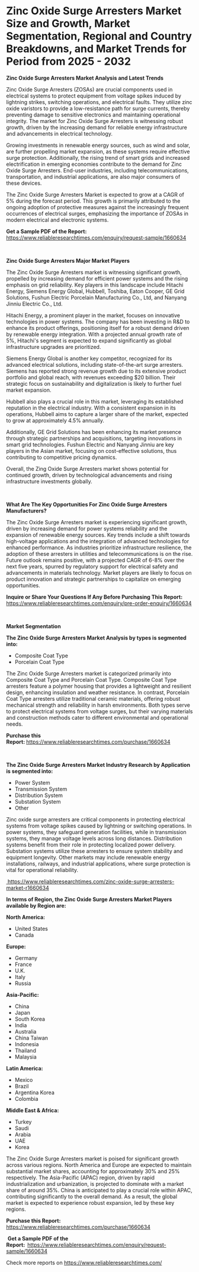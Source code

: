 <p><h1>Zinc Oxide Surge Arresters Market Size and Growth, Market Segmentation, Regional and Country Breakdowns, and Market Trends for Period from 2025 -  2032</h1></p><p><strong>Zinc Oxide Surge Arresters Market Analysis and Latest Trends</strong></p>
<p><p>Zinc Oxide Surge Arresters (ZOSAs) are crucial components used in electrical systems to protect equipment from voltage spikes induced by lightning strikes, switching operations, and electrical faults. They utilize zinc oxide varistors to provide a low-resistance path for surge currents, thereby preventing damage to sensitive electronics and maintaining operational integrity. The market for Zinc Oxide Surge Arresters is witnessing robust growth, driven by the increasing demand for reliable energy infrastructure and advancements in electrical technology.</p><p>Growing investments in renewable energy sources, such as wind and solar, are further propelling market expansion, as these systems require effective surge protection. Additionally, the rising trend of smart grids and increased electrification in emerging economies contribute to the demand for Zinc Oxide Surge Arresters. End-user industries, including telecommunications, transportation, and industrial applications, are also major consumers of these devices.</p><p>The Zinc Oxide Surge Arresters Market is expected to grow at a CAGR of 5% during the forecast period. This growth is primarily attributed to the ongoing adoption of protective measures against the increasingly frequent occurrences of electrical surges, emphasizing the importance of ZOSAs in modern electrical and electronic systems.</p></p>
<p><strong>Get a Sample PDF of the Report:&nbsp;</strong> <a href="https://www.reliableresearchtimes.com/enquiry/request-sample/1660634?utm_campaign=3227&utm_medium=2&utm_source=Github&utm_content=ia&utm_term=07042025&utm_id=zinc-oxide-surge-arresters">https://www.reliableresearchtimes.com/enquiry/request-sample/1660634</a></p>
<p>&nbsp;</p>
<p><strong>Zinc Oxide Surge Arresters Major Market Players</strong></p>
<p><p>The Zinc Oxide Surge Arresters market is witnessing significant growth, propelled by increasing demand for efficient power systems and the rising emphasis on grid reliability. Key players in this landscape include Hitachi Energy, Siemens Energy Global, Hubbell, Toshiba, Eaton Cooper, GE Grid Solutions, Fushun Electric Porcelain Manufacturing Co., Ltd, and Nanyang Jinniu Electric Co., Ltd.</p><p>Hitachi Energy, a prominent player in the market, focuses on innovative technologies in power systems. The company has been investing in R&D to enhance its product offerings, positioning itself for a robust demand driven by renewable energy integration. With a projected annual growth rate of 5%, Hitachi's segment is expected to expand significantly as global infrastructure upgrades are prioritized.</p><p>Siemens Energy Global is another key competitor, recognized for its advanced electrical solutions, including state-of-the-art surge arresters. Siemens has reported strong revenue growth due to its extensive product portfolio and global reach, with revenues exceeding $20 billion. Their strategic focus on sustainability and digitalization is likely to further fuel market expansion.</p><p>Hubbell also plays a crucial role in this market, leveraging its established reputation in the electrical industry. With a consistent expansion in its operations, Hubbell aims to capture a larger share of the market, expected to grow at approximately 4.5% annually.</p><p>Additionally, GE Grid Solutions has been enhancing its market presence through strategic partnerships and acquisitions, targeting innovations in smart grid technologies. Fushun Electric and Nanyang Jinniu are key players in the Asian market, focusing on cost-effective solutions, thus contributing to competitive pricing dynamics.</p><p>Overall, the Zing Oxide Surge Arresters market shows potential for continued growth, driven by technological advancements and rising infrastructure investments globally.</p></p>
<p>&nbsp;</p>
<p><strong>What Are The Key Opportunities For Zinc Oxide Surge Arresters Manufacturers?</strong></p>
<p><p>The Zinc Oxide Surge Arresters market is experiencing significant growth, driven by increasing demand for power systems reliability and the expansion of renewable energy sources. Key trends include a shift towards high-voltage applications and the integration of advanced technologies for enhanced performance. As industries prioritize infrastructure resilience, the adoption of these arresters in utilities and telecommunications is on the rise. Future outlook remains positive, with a projected CAGR of 6-8% over the next five years, spurred by regulatory support for electrical safety and advancements in materials technology. Market players are likely to focus on product innovation and strategic partnerships to capitalize on emerging opportunities.</p></p>
<p><strong>Inquire or Share Your Questions If Any Before Purchasing This Report:</strong> <a href="https://www.reliableresearchtimes.com/enquiry/pre-order-enquiry/1660634?utm_campaign=3227&utm_medium=2&utm_source=Github&utm_content=ia&utm_term=07042025&utm_id=zinc-oxide-surge-arresters">https://www.reliableresearchtimes.com/enquiry/pre-order-enquiry/1660634</a></p>
<p>&nbsp;</p>
<p><strong>Market Segmentation</strong></p>
<p><strong>The Zinc Oxide Surge Arresters Market Analysis by types is segmented into:</strong></p>
<p><ul><li>Composite Coat Type</li><li>Porcelain Coat Type</li></ul></p>
<p><p>The Zinc Oxide Surge Arresters market is categorized primarily into Composite Coat Type and Porcelain Coat Type. Composite Coat Type arresters feature a polymer housing that provides a lightweight and resilient design, enhancing insulation and weather resistance. In contrast, Porcelain Coat Type arresters utilize traditional ceramic materials, offering robust mechanical strength and reliability in harsh environments. Both types serve to protect electrical systems from voltage surges, but their varying materials and construction methods cater to different environmental and operational needs.</p></p>
<p><strong>Purchase this Report:&nbsp;</strong><a href="https://www.reliableresearchtimes.com/purchase/1660634?utm_campaign=3227&utm_medium=2&utm_source=Github&utm_content=ia&utm_term=07042025&utm_id=zinc-oxide-surge-arresters">https://www.reliableresearchtimes.com/purchase/1660634</a></p>
<p>&nbsp;</p>
<p><strong>The Zinc Oxide Surge Arresters Market Industry Research by Application is segmented into:</strong></p>
<p><ul><li>Power System</li><li>Transmission System</li><li>Distribution System</li><li>Substation System</li><li>Other</li></ul></p>
<p><p>Zinc oxide surge arresters are critical components in protecting electrical systems from voltage spikes caused by lightning or switching operations. In power systems, they safeguard generation facilities, while in transmission systems, they manage voltage levels across long distances. Distribution systems benefit from their role in protecting localized power delivery. Substation systems utilize these arresters to ensure system stability and equipment longevity. Other markets may include renewable energy installations, railways, and industrial applications, where surge protection is vital for operational reliability.</p></p>
<p><a href="https://www.reliableresearchtimes.com/zinc-oxide-surge-arresters-market-r1660634?utm_campaign=3227&utm_medium=2&utm_source=Github&utm_content=ia&utm_term=07042025&utm_id=zinc-oxide-surge-arresters">&nbsp;https://www.reliableresearchtimes.com/zinc-oxide-surge-arresters-market-r1660634</a></p>
<p><strong>In terms of Region, the Zinc Oxide Surge Arresters Market Players available by Region are:</strong></p>
<p>
    <p> <strong> North America: </strong>
        <ul>
            <li>United States</li>
            <li>Canada</li>
        </ul>
        </p> 
    <p> <strong> Europe: </strong>
        <ul>
            <li>Germany</li>
            <li>France</li>
            <li>U.K.</li>
            <li>Italy</li>
            <li>Russia</li>
        </ul>
        </p> 
    <p> <strong> Asia-Pacific: </strong>
        <ul>
            <li>China</li>
            <li>Japan</li>
            <li>South Korea</li>
            <li>India</li>
            <li>Australia</li>
            <li>China Taiwan</li>
            <li>Indonesia</li>
            <li>Thailand</li>
            <li>Malaysia</li>
        </ul>
        </p> 
    <p> <strong> Latin America: </strong>
        <ul>
            <li>Mexico</li>
            <li>Brazil</li>
            <li>Argentina Korea</li>
            <li>Colombia</li>
        </ul>
        </p> 
    <p> <strong> Middle East & Africa: </strong>
        <ul>
            <li>Turkey</li>
            <li>Saudi</li>
            <li>Arabia</li>
            <li>UAE</li>
            <li>Korea</li>
        </ul>
    </p>
    </p>
<p><p>The Zinc Oxide Surge Arresters market is poised for significant growth across various regions. North America and Europe are expected to maintain substantial market shares, accounting for approximately 30% and 25% respectively. The Asia-Pacific (APAC) region, driven by rapid industrialization and urbanization, is projected to dominate with a market share of around 35%. China is anticipated to play a crucial role within APAC, contributing significantly to the overall demand. As a result, the global market is expected to experience robust expansion, led by these key regions.</p></p>
<p><strong>Purchase this Report: </strong><a href="https://www.reliableresearchtimes.com/purchase/1660634?utm_campaign=3227&utm_medium=2&utm_source=Github&utm_content=ia&utm_term=07042025&utm_id=zinc-oxide-surge-arresters">https://www.reliableresearchtimes.com/purchase/1660634</a></p>
<p>&nbsp;<strong>Get a Sample PDF of the Report:&nbsp;&nbsp;</strong><a href="https://www.reliableresearchtimes.com/enquiry/request-sample/1660634?utm_campaign=3227&utm_medium=2&utm_source=Github&utm_content=ia&utm_term=07042025&utm_id=zinc-oxide-surge-arresters">https://www.reliableresearchtimes.com/enquiry/request-sample/1660634</a></p>
<p><strong></strong></p>
<p>Check more reports on <a href="https://www.reliableresearchtimes.com/?utm_campaign=3227&utm_medium=2&utm_source=Github&utm_content=ia&utm_term=07042025&utm_id=zinc-oxide-surge-arresters">https://www.reliableresearchtimes.com/</a></p>